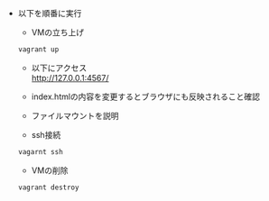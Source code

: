 * 以下を順番に実行

    * VMの立ち上げ
    ```sh
    vagrant up
    ```
    * 以下にアクセス  
    http://127.0.0.1:4567/  

    * index.htmlの内容を変更するとブラウザにも反映されること確認

    * ファイルマウントを説明

    * ssh接続
    ```sh
    vagarnt ssh
    ```
    * VMの削除
    ```sh
    vagrant destroy
    ```
